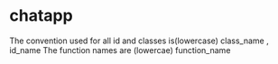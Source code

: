# chatapp

The convention used for all id and classes is(lowercase)  class_name , id_name
The function names are (lowercae) function_name

